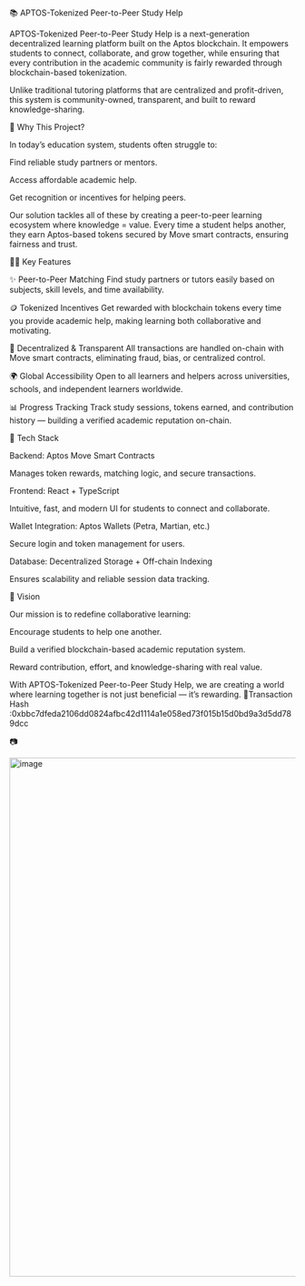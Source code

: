 📚 APTOS-Tokenized Peer-to-Peer Study Help

APTOS-Tokenized Peer-to-Peer Study Help is a next-generation decentralized learning platform built on the Aptos blockchain.
It empowers students to connect, collaborate, and grow together, while ensuring that every contribution in the academic community is fairly rewarded through blockchain-based tokenization.

Unlike traditional tutoring platforms that are centralized and profit-driven, this system is community-owned, transparent, and built to reward knowledge-sharing.

🔹 Why This Project?

In today’s education system, students often struggle to:

Find reliable study partners or mentors.

Access affordable academic help.

Get recognition or incentives for helping peers.

Our solution tackles all of these by creating a peer-to-peer learning ecosystem where knowledge = value.
Every time a student helps another, they earn Aptos-based tokens secured by Move smart contracts, ensuring fairness and trust.

🔹🔑 Key Features

✨ Peer-to-Peer Matching
Find study partners or tutors easily based on subjects, skill levels, and time availability.

🪙 Tokenized Incentives
Get rewarded with blockchain tokens every time you provide academic help, making learning both collaborative and motivating.

🔐 Decentralized & Transparent
All transactions are handled on-chain with Move smart contracts, eliminating fraud, bias, or centralized control.

🌍 Global Accessibility
Open to all learners and helpers across universities, schools, and independent learners worldwide.

📊 Progress Tracking
Track study sessions, tokens earned, and contribution history — building a verified academic reputation on-chain.

🔹 Tech Stack

Backend: Aptos Move Smart Contracts

Manages token rewards, matching logic, and secure transactions.

Frontend: React + TypeScript

Intuitive, fast, and modern UI for students to connect and collaborate.

Wallet Integration: Aptos Wallets (Petra, Martian, etc.)

Secure login and token management for users.

Database: Decentralized Storage + Off-chain Indexing

Ensures scalability and reliable session data tracking.

🚀 Vision

Our mission is to redefine collaborative learning:

Encourage students to help one another.

Build a verified blockchain-based academic reputation system.

Reward contribution, effort, and knowledge-sharing with real value.

With APTOS-Tokenized Peer-to-Peer Study Help, we are creating a world where learning together is not just beneficial — it’s rewarding.
💸Transaction Hash :0xbbc7dfeda2106dd0824afbc42d1114a1e058ed73f015b15d0bd9a3d5dd789dcc

📷

<img width="1895" height="913" alt="image" src="https://github.com/user-attachments/assets/4b97dd10-3176-489b-9e9b-af2973b67c86" />

